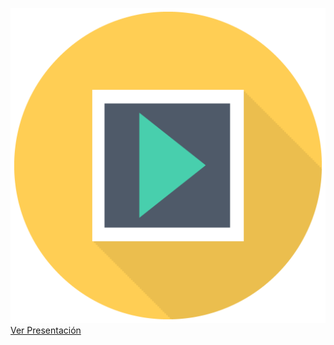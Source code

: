 ![](/img/sem_icon_pres.png)
[Ver Presentación](https://docs.google.com/presentation/d/e/2PACX-1vQ7OjEDfixazB6CYUQWsPYGpnrmTPPCOL1IQ2Yg1hYR59gvgGziiphaSMYv4PPy27HywreXtLk2O9gm/pub?start=false&loop=false&delayms=3000)
